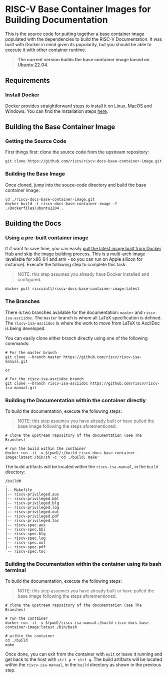 # RISC-V Base Container Images for Building Documentation

This is the source code for putting together a base container image populated with the dependencies to build the RISC-V Documentation. It was built with Docker in mind given its popularity, but you should be able to execute it with other container runtime.

> **The current version builds the base container image based on Ubuntu 22.04.**

## Requirements

### Install Docker

Docker provides straightforward steps to install it on Linux, MacOS and Windows. You can find the installation steps [here](https://docs.docker.com/engine/install/).

## Building the Base Container Image

### Getting the Source Code

First things first: clone the source code from the upstream repository:

```
git clone https://github.com/riscv/riscv-docs-base-container-image.git
```

### Building the Base Image

Once cloned, jump into the souce-code directory and build the base container image.

```
cd ./riscv-docs-base-container-image.git
docker build -t riscv-docs-base-container-image -f ./Dockerfiles/ubuntu2204 .
```

## Building the Docs

### Using a pre-built container image

If if want to save time, you can easily [pull the latest image built from Docker Hub](https://hub.docker.com/repository/docker/riscvintl/riscv-docs-base-container-image/general) and skip the image building process. This is a multi-arch image (available for x86_64 and arm - so you can run on Apple silicon for instance). Execute the following step to complete this task:

> NOTE: this step assumes you already have Docker installed and configured.

```
docker pull riscvintl/riscv-docs-base-container-image:latest
```

### The Branches

There is two branches available for the documentation: `master` and `riscv-isa-asciidoc`. The `master` branch is where all LaTeX specification is defined. The `riscv-isa-asciidoc` is where the work to move from LaTeX to AsciiDoc is being developed.

You can easily clone either branch directly using one of the following commands:

```
# For the master branch
git clone --branch master https://github.com/riscv/riscv-isa-manual.git

or

# For the riscv-isa-asciidoc branch
git clone --branch riscv-isa-asciidoc https://github.com/riscv/riscv-isa-manual.git

```

### Building the Documentation within the container directly

To build the documentation, execute the following steps:

> NOTE: this step assumes you have already built or have pulled the base image following the steps aforementioned.

```
# clone the upstream repository of the documentation (see The Branches)

# run the build within the container
docker run -it -v $(pwd)/:/build riscv-docs-base-container-image:latest /bin/sh -c 'cd ./build; make'
```

The build artifacts will be located within the `riscv-isa-manual`, in the `build` directory:

```
/build# 
.
|-- Makefile
|-- riscv-privileged.aux
|-- riscv-privileged.bbl
|-- riscv-privileged.blg
|-- riscv-privileged.log
|-- riscv-privileged.out
|-- riscv-privileged.pdf
|-- riscv-privileged.toc
|-- riscv-spec.aux
|-- riscv-spec.bbl
|-- riscv-spec.blg
|-- riscv-spec.log
|-- riscv-spec.out
|-- riscv-spec.pdf
`-- riscv-spec.toc

```

### Building the Documentation within the container using its bash terminal

To build the documentation, execute the following steps:

> NOTE: this step assumes you have already built or have pulled the base image following the steps aforementioned.

```
# clone the upstream repository of the documentation (see The Branches)

# run the container
docker run -it -v $(pwd)/riscv-isa-manual:/build riscv-docs-base-container-image:latest /bin/bash

# within the container
cd ./build
make
```
Once done, you can exit from the container with `exit` or leave it running and get back to the host with `ctrl p + ctrl q`. The build artifacts will be located within the `riscv-isa-manual`, in the `build` directory as shown in the previous step.
